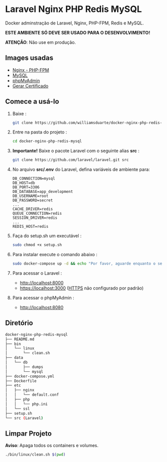 # Laravel Nginx PHP Redis MySQL 

Docker adminstração de Laravel, Nginx, PHP-FPM, Redis e MySQL.

**ESTE AMBIENTE SÓ DEVE SER USADO PARA O DESENVOLVIMENTO!**

**ATENÇÃO**: Não use em produção.

## Images usadas

* [Nginx - PHP-FPM](https://hub.docker.com/r/wyveo/nginx-php-fpm/)
* [MySQL](https://hub.docker.com/_/mysql/)
* [phpMyAdmin](https://hub.docker.com/r/phpmyadmin/phpmyadmin/)
* [Gerar Certificado](https://hub.docker.com/r/jacoelho/generate-certificate/) 

## Comece a usá-lo

1. Baixe :

    ```sh
    git clone https://github.com/williamsduarte/docker-nginx-php-redis-mysql.git
    ```
    
2. Entre na pasta do projeto :

    ```sh
    cd docker-nginx-php-redis-mysql
    ```
    
3. **Importante!** Baixe o pacote Laravel com o seguinte alias **src** :

    ```sh
    git clone https://github.com/laravel/laravel.git src
    ```

4. No arquivo **src/.env** do Laravel, defina variáveis de ambiente para:     
    
    ```env
    DB_CONNECTION=mysql
    DB_HOST=db
    DB_PORT=3306
    DB_DATABASE=app_development
    DB_USERNAME=root
    DB_PASSWORD=secret	
    ...
    CACHE_DRIVER=redis
    QUEUE_CONNECTION=redis
    SESSION_DRIVER=redis
    ...
    REDIS_HOST=redis 
	```

5. Faça do setup.sh um executável :

   ```sh
   sudo chmod +x setup.sh
   ```  

6. Para instalar execute o comando abaixo :

    ```sh
    sudo docker-compose up -d && echo "Por favor, aguarde enquanto o serviço é ..." && sleep 5 && docker exec myapp-web /usr/share/nginx/setup.sh && echo "Tudo feito"
    ```

7. Para acessar o Laravel :

    * [http://localhost:8000](http://localhost:8000/)
    * [https://localhost:3000](https://localhost:3000/) ([HTTPS](https://github.com/nanoninja/docker-nginx-php-mongo#generating-ssl-certificates) não configurado por padrão)

8. Para acessar o phpMyAdmin :

    * [http://localhost:8080](http://localhost:8080/)    

## Diretório 


```sh
docker-nginx-php-redis-mysql
├── README.md
├── bin
│   └── linux
│       └── clean.sh
├── data
│   └── db
│       ├── dumps
│       └── mysql
├── docker-compose.yml
├── Dockerfile
├── etc
│   ├── nginx
│   │   └── default.conf
│   ├── php
│   │   └── php.ini
│   └── ssl
├── setup.sh
└── src (Laravel)
```

## Limpar Projeto

**Aviso**: Apaga todos os containers e volumes.

```sh
./bin/linux/clean.sh $(pwd)
```
